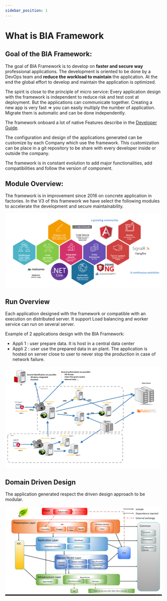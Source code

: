 ```yaml
---
sidebar_position: 1
---
```

# What is BIA Framework

## Goal of the BIA Framework:
The goal of BIA Framework is to develop on **faster and secure way** professional applications.
The development is oriented to be done by a DevOps team and **reduce the workload to maintain** the application.
At the end the global effort to develop and maintain the application is optimized.

The spirit is close to the principle of micro service:
Every application design with the framework is independent to reduce risk and test cost at deployment.
But the applications can communicate together.
Creating a new app is very fast => you can easily multiply the number of application.
Migrate them is automatic and can be done independently.

The framework onboard a lot of native Features describe in the [Developer Guide](../40-DeveloperGuide/DeveloperGuide.md).

The configuration and design of the applications generated can be customize by each Company which use the framework.
This customization can be place in a git repository to be share with every developer inside or outside the company.

The framework is in constant evolution to add major functionalities, add compatibilities and follow the version of component.

## Module Overview:
The framework is in improvement since 2016 on concrete application in factories.
In the V3 of this framework we have select the following modules to accelerate the development and secure 
maintainability.

![The framework V3 modules](../Images/Overview_Modules.PNG)

## Run Overview
Each application designed with the framework or compatible with an execution on distributed server.
It support Load balancing and worker service can run on several server.

Example of 2 applications design with the BIA Framework:
* Appli 1 : user prepare data. It is host in a central data center
* Appli 2 : user use the prepared data in an plant. The application is hosted on server close to user to never stop the production in case of network failure.

 ![Run Overview](../Images/Overview_Run.PNG)

## Domain Driven Design
The application generated respect the driven design approach to be modular.

![DDD Overview](../Images/Overview_DDD.PNG)